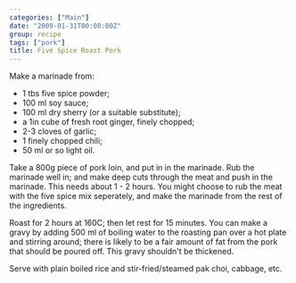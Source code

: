 ```yaml
---
categories: ["Main"]
date: "2009-01-31T00:00:00Z"
group: recipe
tags: ["pork"]
title: Five Spice Roast Pork
---
```


Make a marinade from:

- 1 tbs five spice powder;
- 100 ml soy sauce;
- 100 ml dry sherry (or a suitable substitute);
- a 1in cube of fresh root ginger, finely chopped;
- 2-3 cloves of garlic;
- 1 finely chopped chili;
- 50 ml or so light oil.

Take a 800g piece of pork loin, and put in in the marinade.  Rub the marinade well in; and make deep cuts through the meat and push in the marinade.  This needs about 1 - 2 hours.  You might choose to rub the meat with the five spice mix seperately, and make the marinade from the rest of the ingredients.

Roast for 2 hours at 160C; then let rest for 15 minutes.  You can make a gravy by adding 500 ml of boiling water to the roasting pan over a hot plate and stirring around; there is likely to be a fair amount of fat from the pork that should be poured off.  This gravy shouldn't be thickened.

Serve with plain boiled rice and stir-fried/steamed pak choi, cabbage, etc.